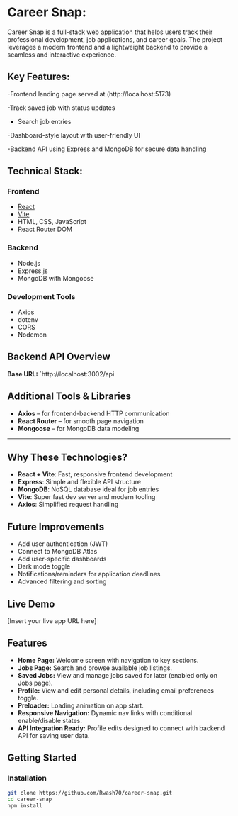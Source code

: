 # Career Snap:

Career Snap is a full-stack web application that helps users track their professional development, job applications, and career goals. The project leverages a modern frontend and a lightweight backend to provide a seamless and interactive experience.

## Key Features:

-Frontend landing page served at (http://localhost:5173)

-Track saved job with status updates

- Search job entries

-Dashboard-style layout with user-friendly UI

-Backend API using Express and MongoDB for secure data handling

## Technical Stack:

### Frontend

- [React](https://reactjs.org/)
- [Vite](https://vitejs.dev/)
- HTML, CSS, JavaScript
- React Router DOM

### Backend

- Node.js
- Express.js
- MongoDB with Mongoose

### Development Tools

- Axios
- dotenv
- CORS
- Nodemon

## Backend API Overview

**Base URL:** `http://localhost:3002/api

## Additional Tools & Libraries

- **Axios** – for frontend-backend HTTP communication
- **React Router** – for smooth page navigation
- **Mongoose** – for MongoDB data modeling

---

## Why These Technologies?

- **React + Vite**: Fast, responsive frontend development
- **Express**: Simple and flexible API structure
- **MongoDB**: NoSQL database ideal for job entries
- **Vite**: Super fast dev server and modern tooling
- **Axios**: Simplified request handling

## Future Improvements

- Add user authentication (JWT)
- Connect to MongoDB Atlas
- Add user-specific dashboards
- Dark mode toggle
- Notifications/reminders for application deadlines
- Advanced filtering and sorting

## Live Demo

[Insert your live app URL here]

## Features

- **Home Page:** Welcome screen with navigation to key sections.
- **Jobs Page:** Search and browse available job listings.
- **Saved Jobs:** View and manage jobs saved for later (enabled only on Jobs page).
- **Profile:** View and edit personal details, including email preferences toggle.
- **Preloader:** Loading animation on app start.
- **Responsive Navigation:** Dynamic nav links with conditional enable/disable states.
- **API Integration Ready:** Profile edits designed to connect with backend API for saving user data.

## Getting Started

### Installation

```bash
git clone https://github.com/Rwash70/career-snap.git
cd career-snap
npm install
```
